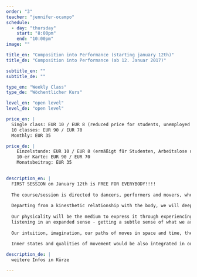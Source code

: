 ```yaml
---
order: "3"
teacher: "jennifer-ocampo"
schedule:
  - day: "thursday"
    start: "8:00pm"
    end: "10:00pm"
image: ""

title_en: "Composition into Performance (starting january 12th)"
title_de: "Composition into Performance (ab 12. Januar 2017)"

subtitle_en: ""
subtitle_de: ""

type_en: "Weekly Class"
type_de: "Wöchentlicher Kurs"

level_en: "open level"
level_de: "open level"

price_en: |
  Single class: EUR 10 / EUR 8 (reduced price for students, unemployed and profi dancers)  
  10 classes: EUR 90 / EUR 70  
  Monthly: EUR 35  

price_de: |
    Einzelstunde: EUR 10 / EUR 8 (ermäßigt für Studenten, Arbeitslose und Profitänzer)  
    10-er Karte: EUR 90 / EUR 70  
    Monatsbeitrag: EUR 35    
 

description_en: |
  FIRST SESSION on January 12th is FREE FOR EVERYBODY!!!!
  
  The course/session is directed to dancers, performers and movers, who are interested on the praxis of improvisation, instant composition and performance.
  
  Departing from a kinesthetic relationship with the body, we will deepen the connection between our creative being and our body/mind. 
  
  Our physicality will be the medium to express it through experiencing the instant. We will focus on abilities such as:
  listening in an expanded sense - getting a subtle sense of what we are composing at the present moment -, tuning into others - listening and sending out to fellow performers and to the space - becoming able to lead and follow - getting a sure sense of timing/rhythm/space - understanding of beginnings and endings of phrases - visualizing contexts and dramaturgy in our compositions.
  
  Our intuition, imagination, our paths of moves in space and time, the resonance of our physical actions become also tools for our practice.
  
  Inner states and qualities of movement would be also integrated in our performative research.

description_de: |
  weitere Infos in Kürze

---
```

